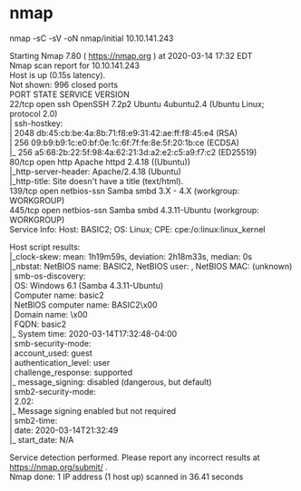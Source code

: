 # nmap

  
 nmap -sC -sV -oN nmap/initial 10.10.141.243  
  
Starting Nmap 7.80 ( https://nmap.org ) at 2020-03-14 17:32 EDT  
Nmap scan report for 10.10.141.243  
Host is up (0.15s latency).  
Not shown: 996 closed ports  
PORT STATE SERVICE VERSION  
22/tcp open ssh OpenSSH 7.2p2 Ubuntu 4ubuntu2.4 (Ubuntu Linux; protocol 2.0)  
| ssh-hostkey:   
| 2048 db:45:cb:be:4a:8b:71:f8:e9:31:42:ae:ff:f8:45:e4 (RSA)  
| 256 09:b9:b9:1c:e0:bf:0e:1c:6f:7f:fe:8e:5f:20:1b:ce (ECDSA)  
|\_ 256 a5:68:2b:22:5f:98:4a:62:21:3d:a2:e2:c5:a9:f7:c2 (ED25519)  
80/tcp open http Apache httpd 2.4.18 ((Ubuntu))  
|\_http-server-header: Apache/2.4.18 (Ubuntu)  
|\_http-title: Site doesn't have a title (text/html).  
139/tcp open netbios-ssn Samba smbd 3.X - 4.X (workgroup: WORKGROUP)  
445/tcp open netbios-ssn Samba smbd 4.3.11-Ubuntu (workgroup: WORKGROUP)  
Service Info: Host: BASIC2; OS: Linux; CPE: cpe:/o:linux:linux\_kernel  
  
Host script results:  
|\_clock-skew: mean: 1h19m59s, deviation: 2h18m33s, median: 0s  
|\_nbstat: NetBIOS name: BASIC2, NetBIOS user: <unknown>, NetBIOS MAC: <unknown> (unknown)  
| smb-os-discovery:   
| OS: Windows 6.1 (Samba 4.3.11-Ubuntu)  
| Computer name: basic2  
| NetBIOS computer name: BASIC2\x00  
| Domain name: \x00  
| FQDN: basic2  
|\_ System time: 2020-03-14T17:32:48-04:00  
| smb-security-mode:   
| account\_used: guest  
| authentication\_level: user  
| challenge\_response: supported  
|\_ message\_signing: disabled (dangerous, but default)  
| smb2-security-mode:   
| 2.02:   
|\_ Message signing enabled but not required  
| smb2-time:   
| date: 2020-03-14T21:32:49  
|\_ start\_date: N/A  
  
Service detection performed. Please report any incorrect results at https://nmap.org/submit/ .  
Nmap done: 1 IP address (1 host up) scanned in 36.41 seconds
